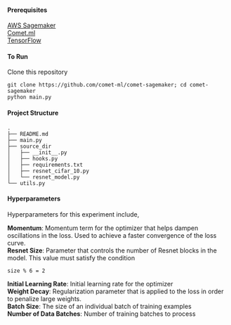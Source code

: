 #### Prerequisites

[AWS Sagemaker](https://github.com/aws/sagemaker-python-sdk)  
[Comet.ml](https://www.comet.ml/)  
[TensorFlow](https://www.tensorflow.org/)


#### To Run
Clone this repository
```
git clone https://github.com/comet-ml/comet-sagemaker; cd comet-sagemaker
python main.py
```

#### Project Structure
```
.
├── README.md
├── main.py 
├── source_dir
│   ├── __init__.py
│   ├── hooks.py
│   ├── requirements.txt
│   ├── resnet_cifar_10.py
│   └── resnet_model.py
└── utils.py

```

#### Hyperparameters

Hyperparameters for this experiment include,

**Momentum**: Momentum term for the optimizer that helps dampen oscillations in the loss. Used to achieve a faster convergence of the loss curve.   
**Resnet Size**: Parameter that controls the number of Resnet blocks in the model. This value must satisfy the condition

```
size % 6 = 2 
```

**Initial Learning Rate**: Initial learning rate for the optimizer  
**Weight Decay**: Regularization parameter that is applied to the loss in order to penalize large weights.  
**Batch Size**: The size of an individual batch of training examples  
**Number of Data Batches**: Number of training batches to process  